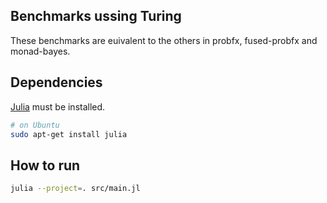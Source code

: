 ## Benchmarks ussing Turing
These benchmarks are euivalent to the others in probfx, fused-probfx and monad-bayes.

## Dependencies
[Julia](https://julialang.org/) must be installed.
```bash
# on Ubuntu
sudo apt-get install julia
```

## How to run
```bash
julia --project=. src/main.jl
```
